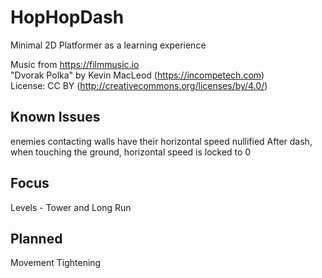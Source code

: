 # HopHopDash
Minimal 2D Platformer as a learning experience


Music from https://filmmusic.io  
"Dvorak Polka" by Kevin MacLeod (https://incompetech.com)  
License: CC BY (http://creativecommons.org/licenses/by/4.0/)  


## Known Issues
enemies contacting walls have their horizontal speed nullified
After dash, when touching the ground, horizontal speed is locked to 0

##  Focus
Levels - Tower and Long Run  

## Planned
Movement Tightening  